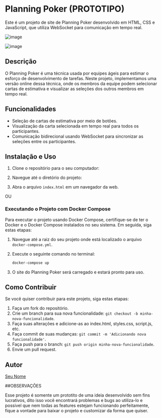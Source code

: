 # Planning Poker (PROTOTIPO)

Este é um projeto de site de Planning Poker desenvolvido em HTML, CSS e JavaScript, que utiliza WebSocket para comunicação em tempo real.

![image](https://github.com/RobertoGregorio/Planning-poker-/assets/79476403/d749da37-0f84-49c1-8401-d4ddf0e65493)

![image](https://github.com/RobertoGregorio/Planning-poker-/assets/79476403/c1399f3c-96bb-4468-a7bb-7b592437386c)



## Descrição

O Planning Poker é uma técnica usada por equipes ágeis para estimar o esforço de desenvolvimento de tarefas. Neste projeto, implementamos uma versão online dessa técnica, onde os membros da equipe podem selecionar cartas de estimativa e visualizar as seleções dos outros membros em tempo real.

## Funcionalidades

- Seleção de cartas de estimativa por meio de botões.
- Visualização da carta selecionada em tempo real para todos os participantes.
- Comunicação bidirecional usando WebSocket para sincronizar as seleções entre os participantes.

## Instalação e Uso

1. Clone o repositório para o seu computador:


2. Navegue até o diretório do projeto:


3. Abra o arquivo `index.html` em um navegador da web.

OU

### Executando o Projeto com Docker Compose

Para executar o projeto usando Docker Compose, certifique-se de ter o Docker e o Docker Compose instalados no seu sistema. Em seguida, siga estas etapas:

1. Navegue até a raiz do seu projeto onde está localizado o arquivo `docker-compose.yml`.

2. Execute o seguinte comando no terminal:

   ```bash
   docker-compose up

5. O site do Planning Poker será carregado e estará pronto para uso.

## Como Contribuir

Se você quiser contribuir para este projeto, siga estas etapas:

1. Faça um fork do repositório.
2. Crie um branch para sua nova funcionalidade: `git checkout -b minha-nova-funcionalidade`.
3. Faça suas alterações e adicione-as ao index.html, styles.css, script.js, etc.
4. Faça commit de suas mudanças: `git commit -m 'Adicionando nova funcionalidade'`.
5. Faça push para o branch: `git push origin minha-nova-funcionalidade`.
6. Envie um pull request.


## Autor

[Seu Nome]([https://github.com/seu-usuario](https://github.com/RobertoGregorio))


##OBSERVAÇÕES

Esse projeto é somente um prototito de uma ideia desenvolvido sem fins lucrativos, dito isso você encontrará problemas e bugs ao utiliza-lo e possivel que nem todas as features estejam funcionando perfeitamente, fique a vontade para baixar o projeto e customizar da forma que quiser.
